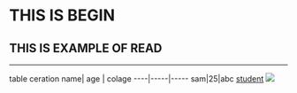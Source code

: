 # THIS IS BEGIN
## THIS IS EXAMPLE OF READ
-----------------------------
table ceration
name| age | colage
----|-----|-----
sam|25|abc
[student](https://html.com/wp-content/uploads/html-hpg-sublime.png)
<img src="https://html.com/wp-content/uploads/html-hpg-sublime.png">
